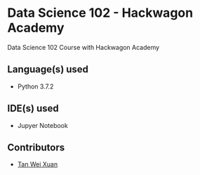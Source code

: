 # Data Science 102 - Hackwagon Academy
Data Science 102 Course with Hackwagon Academy 

## Language(s) used
* Python 3.7.2

## IDE(s) used
* Jupyer Notebook

## Contributors
* [Tan Wei Xuan](https://github.com/jermsinarocket)

